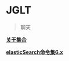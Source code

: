 # JGLT
 > 聊天

 **[关于集合](https://github.com/Viciivodka77/JGLT/blob/main/%E5%85%B3%E4%BA%8E%E9%9B%86%E5%90%88.md)**
 
 **[elasticSearch命令集6.x](https://github.com/Viciivodka77/JGLT/blob/main/es%E5%91%BD%E4%BB%A4%E9%9B%86.md)**

